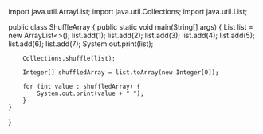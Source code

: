 import java.util.ArrayList;
import java.util.Collections;
import java.util.List;

public class ShuffleArray {
    public static void main(String[] args) {
        List<Integer> list = new ArrayList<>();
        list.add(1);
        list.add(2);
        list.add(3);
        list.add(4);
        list.add(5);
        list.add(6);
        list.add(7);
        System.out.print(list);

        Collections.shuffle(list);

        Integer[] shuffledArray = list.toArray(new Integer[0]);

        for (int value : shuffledArray) {
            System.out.print(value + " ");
        }
    }
}
